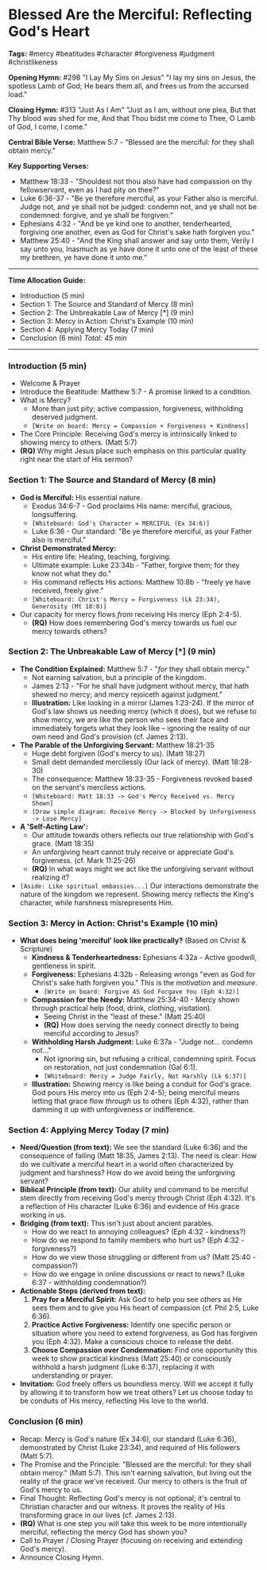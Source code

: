 # Blessed Are the Merciful: Reflecting God's Heart

**Tags:** #mercy #beatitudes #character #forgiveness #judgment #christlikeness

**Opening Hymn:** #298 "I Lay My Sins on Jesus" "I lay my sins on Jesus, the
spotless Lamb of God; He bears them all, and frees us from the accursed load."

**Closing Hymn:** #313 "Just As I Am" "Just as I am, without one plea, But that
Thy blood was shed for me, And that Thou bidst me come to Thee, O Lamb of God, I
come, I come."

**Central Bible Verse:** Matthew 5:7 - "Blessed are the merciful: for they shall
obtain mercy."

**Key Supporting Verses:**

- Matthew 18:33 - "Shouldest not thou also have had compassion on thy
  fellowservant, even as I had pity on thee?"
- Luke 6:36-37 - "Be ye therefore merciful, as your Father also is merciful.
  Judge not, and ye shall not be judged: condemn not, and ye shall not be
  condemned: forgive, and ye shall be forgiven:"
- Ephesians 4:32 - "And be ye kind one to another, tenderhearted, forgiving one
  another, even as God for Christ's sake hath forgiven you."
- Matthew 25:40 - "And the King shall answer and say unto them, Verily I say
  unto you, Inasmuch as ye have done it unto one of the least of these my
  brethren, ye have done it unto me."

---

**Time Allocation Guide:**

- Introduction (5 min)
- Section 1: The Source and Standard of Mercy (8 min)
- Section 2: The Unbreakable Law of Mercy [*] (9 min)
- Section 3: Mercy in Action: Christ's Example (10 min)
- Section 4: Applying Mercy Today (7 min)
- Conclusion (6 min) _Total: 45 min_

---

### Introduction (5 min)

- Welcome & Prayer
- Introduce the Beatitude: Matthew 5:7 - A promise linked to a condition.
- What is Mercy?
  - More than just pity; active compassion, forgiveness, withholding deserved
    judgment.
  - `[Write on board: Mercy = Compassion + Forgiveness + Kindness]`
- The Core Principle: Receiving God's mercy is intrinsically linked to showing
  mercy to others. (Matt 5:7)
- **(RQ)** Why might Jesus place such emphasis on this particular quality right
  near the start of His sermon?

### Section 1: The Source and Standard of Mercy (8 min)

- **God is Merciful:** His essential nature.
  - Exodus 34:6-7 - God proclaims His name: merciful, gracious, longsuffering.
  - `[Whiteboard: God's Character = MERCIFUL (Ex 34:6)]`
  - Luke 6:36 - Our standard: "Be ye therefore merciful, as your Father also is
    merciful."
- **Christ Demonstrated Mercy:**
  - His entire life: Healing, teaching, forgiving.
  - Ultimate example: Luke 23:34b - "Father, forgive them; for they know not
    what they do."
  - His command reflects His actions: Matthew 10:8b - "freely ye have received,
    freely give."
  - `[Whiteboard: Christ's Mercy = Forgiveness (Lk 23:34), Generosity (Mt 10:8)]`
- Our capacity for mercy flows _from_ receiving His mercy (Eph 2:4-5).
  - **(RQ)** How does remembering God's mercy towards us fuel our mercy towards
    others?

### Section 2: The Unbreakable Law of Mercy [*] (9 min)

- **The Condition Explained:** Matthew 5:7 - "_for_ they shall obtain mercy."
  - Not earning salvation, but a principle of the kingdom.
  - James 2:13 - "For he shall have judgment without mercy, that hath shewed no
    mercy; and mercy rejoiceth against judgment."
  - **Illustration:** Like looking in a mirror (James 1:23-24). If the mirror of
    God's law shows us needing mercy (which it does), but we refuse to show
    mercy, we are like the person who sees their face and immediately forgets
    what they look like – ignoring the reality of our own need and God's
    provision (cf. James 2:13).
- **The Parable of the Unforgiving Servant:** Matthew 18:21-35
  - Huge debt forgiven (God's mercy to us). (Matt 18:27)
  - Small debt demanded mercilessly (Our lack of mercy). (Matt 18:28-30)
  - The consequence: Matthew 18:33-35 - Forgiveness revoked based on the
    servant's merciless actions.
  - `[Whiteboard: Matt 18:33 -> God's Mercy Received vs. Mercy Shown]`
  - `[Draw simple diagram: Receive Mercy -> Blocked by Unforgiveness -> Lose Mercy]`
- **A 'Self-Acting Law':**
  - Our attitude towards others reflects our true relationship with God's grace.
    (Matt 18:35)
  - An unforgiving heart cannot truly receive or appreciate God's forgiveness.
    (cf. Mark 11:25-26)
  - **(RQ)** In what ways might we act like the unforgiving servant without
    realizing it?
- `[Aside: Like spiritual embassies...]` Our interactions demonstrate the nature
  of the kingdom we represent. Showing mercy reflects the King's character,
  while harshness misrepresents Him.

### Section 3: Mercy in Action: Christ's Example (10 min)

- **What does being 'merciful' look like practically?** (Based on Christ &
  Scripture)
  - **Kindness & Tenderheartedness:** Ephesians 4:32a - Active goodwill,
    gentleness in spirit.
  - **Forgiveness:** Ephesians 4:32b - Releasing wrongs "even as God for
    Christ's sake hath forgiven you." This is the _motivation_ and _measure_.
    - `[Write on board: Forgive AS God Forgave You (Eph 4:32)]`
  - **Compassion for the Needy:** Matthew 25:34-40 - Mercy shown through
    practical help (food, drink, clothing, visitation).
    - Seeing Christ in the "least of these." (Matt 25:40)
    - **(RQ)** How does serving the needy connect directly to being merciful
      according to Jesus?
  - **Withholding Harsh Judgment:** Luke 6:37a - "Judge not... condemn not..."
    - Not ignoring sin, but refusing a critical, condemning spirit. Focus on
      restoration, not just condemnation (Gal 6:1).
    - `[Whiteboard: Mercy = Judge Fairly, Not Harshly (Lk 6:37)]`
  - **Illustration:** Showing mercy is like being a conduit for God's grace. God
    pours His mercy into us (Eph 2:4-5); being merciful means letting that grace
    flow _through_ us to others (Eph 4:32), rather than damming it up with
    unforgiveness or indifference.

### Section 4: Applying Mercy Today (7 min)

- **Need/Question (from text):** We see the standard (Luke 6:36) and the
  consequence of failing (Matt 18:35, James 2:13). The need is clear: How do we
  cultivate a merciful heart in a world often characterized by judgment and
  harshness? How do we avoid being the unforgiving servant?
- **Biblical Principle (from text):** Our ability and command to be merciful
  stem directly from receiving God's mercy through Christ (Eph 4:32). It's a
  reflection of His character (Luke 6:36) and evidence of His grace working in
  us.
- **Bridging (from text):** This isn't just about ancient parables.
  - How do we react to annoying colleagues? (Eph 4:32 - kindness?)
  - How do we respond to family members who hurt us? (Eph 4:32 - forgiveness?)
  - How do we view those struggling or different from us? (Matt 25:40 -
    compassion?)
  - How do we engage in online discussions or react to news? (Luke 6:37 -
    withholding condemnation?)
- **Actionable Steps (derived from text):**
  1.  **Pray for a Merciful Spirit:** Ask God to help you see others as He sees
      them and to give you His heart of compassion (cf. Phil 2:5, Luke 6:36).
  2.  **Practice Active Forgiveness:** Identify one specific person or situation
      where you need to extend forgiveness, as God has forgiven you (Eph 4:32).
      Make a conscious choice to release the debt.
  3.  **Choose Compassion over Condemnation:** Find one opportunity this week to
      show practical kindness (Matt 25:40) or consciously withhold a harsh
      judgment (Luke 6:37), replacing it with understanding or prayer.
- **Invitation:** God freely offers us boundless mercy. Will we accept it fully
  by allowing it to transform how we treat others? Let us choose today to be
  conduits of His mercy, reflecting His love to the world.

### Conclusion (6 min)

- Recap: Mercy is God's nature (Ex 34:6), our standard (Luke 6:36), demonstrated
  by Christ (Luke 23:34), and required of His followers (Matt 5:7).
- The Promise and the Principle: "Blessed are the merciful: for they shall
  obtain mercy." (Matt 5:7). This isn't earning salvation, but living out the
  reality of the grace we've received. Our mercy to others is the fruit of God's
  mercy to us.
- Final Thought: Reflecting God's mercy is not optional; it's central to
  Christian character and our witness. It proves the reality of His transforming
  grace in our lives (cf. James 2:13).
- **(RQ)** What is one step you will take this week to be more intentionally
  merciful, reflecting the mercy God has shown you?
- Call to Prayer / Closing Prayer (focusing on receiving and extending God's
  mercy).
- Announce Closing Hymn.
